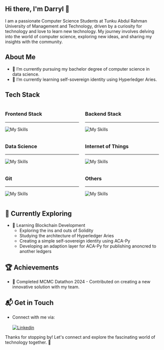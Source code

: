 ## Hi there, I'm Darryl 👋

I am a passionate Computer Science Students at Tunku Abdul Rahman University of Management and Technology, driven by a curiosity for technology and love to learn new technology. My journey involves delving into the world of computer science, exploring new ideas, and sharing my insights with the community.

<!-- ![WhiteShadow295's Stats](https://github-readme-stats.vercel.app/api?username=WhiteShadow295&theme=vue-dark&show_icons=true&hide_border=true) -->


## About Me

- 🔭 I’m currently pursuing my bachelor degree of computer science in data science.
- 🌱 I’m currently learning self-sovereign identity using Hyperledger Aries.

## Tech Stack
<div style="display: flex; justify-content: space-between">
  <div style="width: 48%;">

  ### Frontend Stack
  ___
  ![My Skills](https://skillicons.dev/icons?i=js,html,css,flutter,dart,java)
  </div>

  <div style="width: 48%;">

  ### Backend Stack
  ___
  ![My Skills](https://skillicons.dev/icons?i=nodejs,expressjs,solidity,firebase,java)
  </div>
</div>

<div style="display: flex; justify-content: space-between">
  <div style="width: 48%;">

  ### Data Science
  ___
  ![My Skills](https://skillicons.dev/icons?i=python,anaconda)

  </div>

  <div style="width: 48%;">

  ### Internet of Things
  ___
  ![My Skills](https://skillicons.dev/icons?i=arduino,raspberrypi,python)
  </div>
</div>

<div style="display: flex; justify-content: space-between">
  <div style="width: 48%;">

  ### Git
  ___
  ![My Skills](https://skillicons.dev/icons?i=git,github,gitlab)
  </div>

  <div style="width: 48%;">

  ### Others 
  ___
  ![My Skills](https://skillicons.dev/icons?i=c,aws,docker,npm,postman,linux,ubuntu,bash)
  </div>
</div>

## 🌱 Currently Exploring

- 🚀 Learning Blockchain Development
  - Exploring the ins and outs of Solidity 
  - Studying the architecture of Hyperledger Aries
  - Creating a simple self-sovereign identity using ACA-Py
  - Developing an adaption layer for ACA-Py for publishing anoncred to another ledgers 

 ## 🏆 Achievements

- 🌟 Completed MCMC Datathon 2024 - Contributed on creating a new innovative solution with my team.

## 📬 Get in Touch

- Connect with me via: 
<br><br>
[![Linkedin](https://skillicons.dev/icons?i=linkedin)](https://www.linkedin.com/in/wei-jie-wong-11b366237)


Thanks for stopping by! Let's connect and explore the fascinating world of technology together. 🚀
